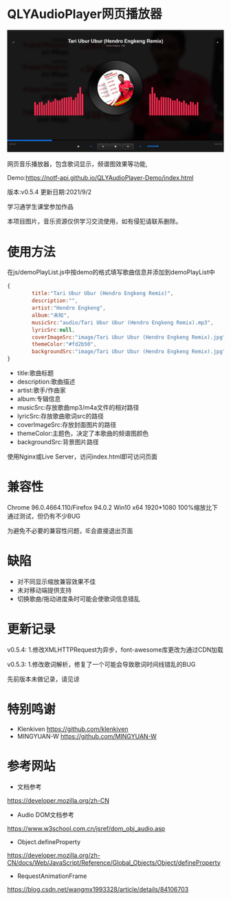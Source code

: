 # QLYAudioPlayer网页播放器

![](doc/app.png)

网页音乐播放器，包含歌词显示，频谱图效果等功能,

Demo:https://notf-api.github.io/QLYAudioPlayer-Demo/index.html

版本:v0.5.4 更新日期:2021/9/2

学习通学生课堂参加作品

本项目图片，音乐资源仅供学习交流使用，如有侵犯请联系删除。

# 使用方法

在js/demoPlayList.js中按demo的格式填写歌曲信息并添加到demoPlayList中

```js
{
        title:"Tari Ubur Ubur (Hendro Engkeng Remix)",
        description:"",
        artist:"Hendro Engkeng",
        album:"未知",
        musicSrc:"audio/Tari Ubur Ubur (Hendro Engkeng Remix).mp3",
        lyricSrc:null,
        coverImageSrc:"image/Tari Ubur Ubur (Hendro Engkeng Remix).jpg",
        themeColor:"#fd2b50",
        backgroundSrc:"image/Tari Ubur Ubur (Hendro Engkeng Remix).jpg"
}
```

+ title:歌曲标题
+ description:歌曲描述
+ artist:歌手/作曲家
+ album:专辑信息
+ musicSrc:存放歌曲mp3/m4a文件的相对路径
+ lyricSrc:存放歌曲歌词src的路径
+ coverImageSrc:存放封面图片的路径
+ themeColor:主题色，决定了本歌曲的频谱图颜色
+ backgroundSrc:背景图片路径

使用Nginx或Live Server，访问index.html即可访问页面

# 兼容性

Chrome 96.0.4664.110/Firefox 94.0.2  Win10 x64 1920*1080 100%缩放比下通过测试，但仍有不少BUG

为避免不必要的兼容性问题，IE会直接退出页面

# 缺陷

+ 对不同显示缩放兼容效果不佳
+ 未对移动端提供支持
+ 切换歌曲/拖动进度条时可能会使歌词信息错乱

# 更新记录

v0.5.4:
1.修改XMLHTTPRequest为异步，font-awesome库更改为通过CDN加载

v0.5.3:
1.修改歌词解析，修复了一个可能会导致歌词时间线错乱的BUG

先前版本未做记录，请见谅

# 特别鸣谢

+ Klenkiven https://github.com/klenkiven
+ MINGYUAN-W https://github.com/MINGYUAN-W

# 参考网站

+ 文档参考

https://developer.mozilla.org/zh-CN

+ Audio DOM文档参考

https://www.w3school.com.cn/jsref/dom_obj_audio.asp

+ Object.defineProperty

https://developer.mozilla.org/zh-CN/docs/Web/JavaScript/Reference/Global_Objects/Object/defineProperty

+ RequestAnimationFrame

https://blog.csdn.net/wangmx1993328/article/details/84106703



